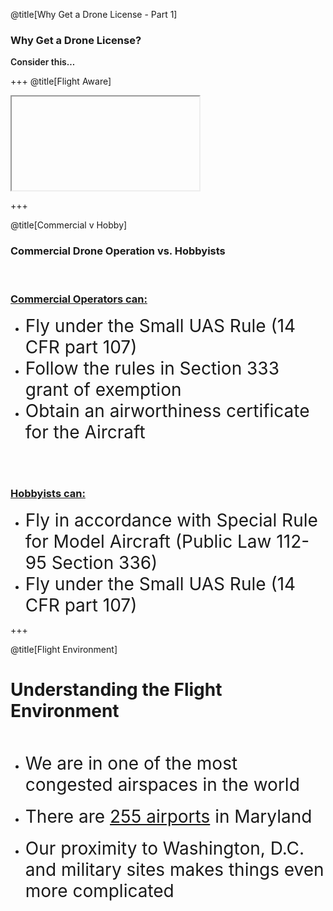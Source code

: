 <div class="slide-bg-style-left"></div><div class="slide-bg-style-right"></div>

@title[Why Get a Drone License - Part 1]

### <span class="orange">Why Get a Drone License?</span>

<div class="center">
<span style="font-weight:600;">Consider this...</span>
</div>

+++
@title[Flight Aware]
<iframe class="stretch" data-src="https://flightaware.com/live/airport_status_bigmap.rvt?airport=KBWI"></iframe>

+++


@title[Commercial v Hobby]

### <span class="orange">Commercial Drone Operation vs. Hobbyists</span>
<div class="slide-bg-style-left"></div><div class="slide-bg-style-right"></div>
<br>

### [Commercial Operators can:](https://www.faa.gov/uas/faqs/#fwb)
<ul>
  <li class="fragment"><span style="font-size: 28px;">Fly under the Small UAS Rule (14 CFR part 107)</span></li>
  <li class="fragment"><span style="font-size: 28px;">Follow the rules in Section 333 grant of exemption</span></li>
  <li class="fragment"><span style="font-size: 28px;">Obtain an airworthiness certificate for the Aircraft</span></li>
</ul>

<br>
<br>

### [Hobbyists can:](https://www.faa.gov/uas/faqs/#ffr)
<ul>
  <li class="fragment"><span style="font-size: 28px;">Fly in accordance with Special Rule for Model Aircraft (Public Law 112-95 Section 336)</span></li>
  <li class="fragment"><span style="font-size: 28px;">Fly under the Small UAS Rule (14 CFR part 107)</span></li>
</ul>


+++
<div class="slide-bg-style-left"></div><div class="slide-bg-style-right"></div>

@title[Flight Environment]
# Understanding the Flight Environment

<br>

<ul>
  <li class="fragment"><span style="font-size: 28px;">We are in one of the most congested airspaces in the world</span></li>
  <br>
  <li class="fragment"><span style="font-size: 28px;">There are <a href="http://ourairports.com/countries/US/MD/">255 airports</a> in Maryland</span></li>
  <br>
  <li class="fragment"><span style="font-size: 28px;">Our proximity to Washington, D.C. and military sites makes things even more complicated</span></li>
</ul>
